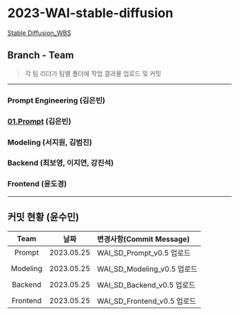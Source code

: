 2023-WAI-stable-diffusion
=====
[Stable Diffusion_WBS](https://docs.google.com/spreadsheets/d/1Kv0j0DuvL8gdNI38h110kOWvI5wmrC_Sv45lwh-WQ3g/edit?usp=sharing)
## Branch - Team
> 각 팀 리더가 팀별 폴더에 작업 결과물 업로드 및 커밋
---
### Prompt Engineering (김은빈)
### [01.Prompt](https://github.com/WAI-kevin/2023-WAI-stable-diffusion/tree/2906067a6d89466d7bc21a4b05c81b4b537393f5/01.Prompt) (김은빈)
### Modeling (서지원, 김범진)
### Backend (최보영, 이지연, 강진석)
### Frontend (윤도경)
---
## 커밋 현황 (윤수민)
|Team|날짜|변경사항(Commit Message)|
|:---:|:---:|:---|
|Prompt|2023.05.25|WAI_SD_Prompt_v0.5 업로드|
||||||||
|Modeling|2023.05.25|WAI_SD_Modeling_v0.5 업로드|
||||||||
|Backend|2023.05.25|WAI_SD_Backend_v0.5 업로드|
||||||||
|Frontend|2023.05.25|WAI_SD_Frontend_v0.5 업로드|
